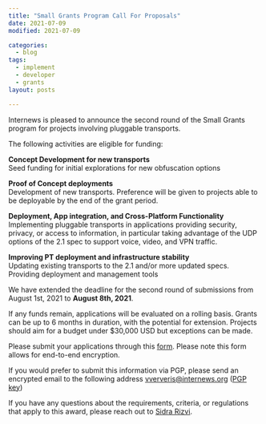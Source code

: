 ```yaml
---
title: "Small Grants Program Call For Proposals"
date: 2021-07-09
modified: 2021-07-09

categories:
  - blog
tags:
  - implement
  - developer
  - grants
layout: posts

---
```

Internews is pleased to announce the second round of the Small Grants program for projects involving pluggable transports. 

The following activities are eligible for funding:

**Concept Development for new transports**  
Seed funding for initial explorations for new obfuscation options 

**Proof of Concept deployments**  
Development of new transports. Preference will be given to projects able to be deployable by the end of the grant period. 

**Deployment, App integration, and Cross-Platform Functionality**  
Implementing pluggable transports in applications providing security, privacy, or access to information, in particular taking advantage of the UDP options of the 2.1 spec to support voice, video, and VPN traffic. 

**Improving PT deployment and infrastructure stability**  
Updating existing transports to the 2.1 and/or more updated specs.  
Providing deployment and management tools
  
We have extended the deadline for the second round of submissions from August 1st, 2021 to **August 8th, 2021**. 

If any funds remain, applications will be evaluated on a rolling basis. Grants can be up to 6 months in duration, with the potential for extension. Projects should aim for a budget under $30,000 USD but exceptions can be made.

Please submit your applications through this [form](https://cryptpad.fr/form/#/2/form/view/2I9uswe7Ibt88PnDfdiq31O5K+MHIw6+LMFVuTou5lY/). Please note this form allows for end-to-end encryption.

If you would prefer to submit this information via PGP, please send an encrypted email to the following address vververis@internews.org ([PGP key](https://keys.openpgp.org/vks/v1/by-fingerprint/3D2A4392288461159A3F0EEE2C8DFBADEB3C5119))

If you have any questions about the requirements, criteria, or regulations that apply to this award, please reach out to [Sidra Rizvi](mailto:srizvi@internews.org).


